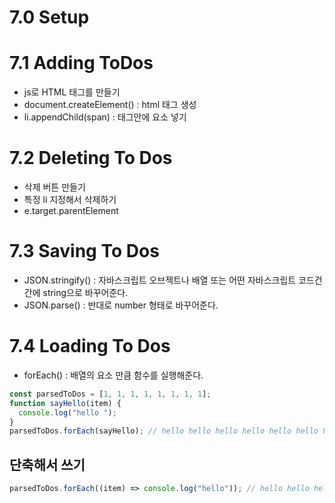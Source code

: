 # 7.0 Setup

# 7.1 Adding ToDos

- js로 HTML 태그를 만들기
- document.createElement() : html 태그 생성
- li.appendChild(span) : 태그안에 요소 넣기

# 7.2 Deleting To Dos

- 삭제 버튼 만들기
- 특정 li 지정해서 삭제하기
- e.target.parentElement

# 7.3 Saving To Dos

- JSON.stringify() : 자바스크립트 오브젝트나 배열 또는 어떤 자바스크립트 코드건 간에 string으로 바꾸어준다.
- JSON.parse() : 반대로 number 형태로 바꾸어준다.

# 7.4 Loading To Dos

- forEach() : 배열의 요소 만큼 함수를 실행해준다.

```js
const parsedToDos = [1, 1, 1, 1, 1, 1, 1, 1];
function sayHello(item) {
  console.log("hello ");
}
parsedToDos.forEach(sayHello); // hello hello hello hello hello hello hello hello
```

## 단축해서 쓰기

```js
parsedToDos.forEach((item) => console.log("hello")); // hello hello hello hello hello hello hello hello
```
